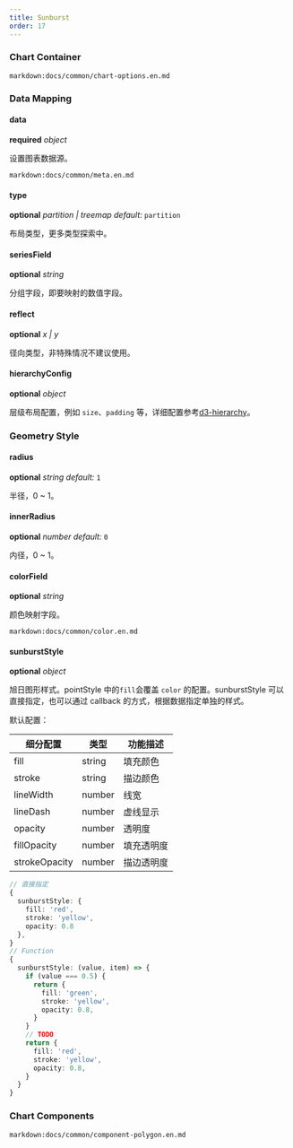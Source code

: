 ```yaml
---
title: Sunburst
order: 17
---
```


### Chart Container

`markdown:docs/common/chart-options.en.md`

### Data Mapping

#### data

<description>**required** _object_</description>

设置图表数据源。

`markdown:docs/common/meta.en.md`

#### type

<description>**optional** _partition | treemap_ _default:_ `partition`</description>

布局类型，更多类型探索中。

#### seriesField

<description>**optional** _string_</description>

分组字段，即要映射的数值字段。

#### reflect

<description>**optional** _x | y_</description>

径向类型，非特殊情况不建议使用。

#### hierarchyConfig

<description>**optional** _object_</description>

层级布局配置，例如 `size`、`padding` 等，详细配置参考[d3-hierarchy](https://github.com/d3/d3-hierarchy#treemap)。

### Geometry Style

#### radius

<description>**optional** _string_ _default:_ `1`</description>

半径，0 ~ 1。

#### innerRadius

<description>**optional** _number_ _default:_ `0`</description>

内径，0 ~ 1。

#### colorField

<description>**optional** _string_</description>

颜色映射字段。

`markdown:docs/common/color.en.md`

#### sunburstStyle 

<description>**optional** _object_</description>

旭日图形样式。pointStyle 中的`fill`会覆盖 `color` 的配置。sunburstStyle 可以直接指定，也可以通过 callback 的方式，根据数据指定单独的样式。

默认配置：

| 细分配置      | 类型   | 功能描述   |
| ------------- | ------ | ---------- |
| fill          | string | 填充颜色   |
| stroke        | string | 描边颜色   |
| lineWidth     | number | 线宽       |
| lineDash      | number | 虚线显示   |
| opacity       | number | 透明度     |
| fillOpacity   | number | 填充透明度 |
| strokeOpacity | number | 描边透明度 |

```ts
// 直接指定
{
  sunburstStyle: {
    fill: 'red',
    stroke: 'yellow',
    opacity: 0.8
  },
}
// Function
{
  sunburstStyle: (value, item) => {
    if (value === 0.5) {
      return {
        fill: 'green',
        stroke: 'yellow',
        opacity: 0.8,
      }
    }
    // TODO
    return {
      fill: 'red',
      stroke: 'yellow',
      opacity: 0.8,
    }
  }
}
```

### Chart Components

`markdown:docs/common/component-polygon.en.md`
